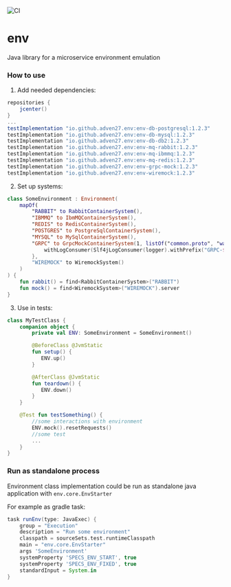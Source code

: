 ![CI](https://github.com/Adven27/env/workflows/CI/badge.svg)
# env
Java library for a microservice environment emulation


### How to use
1. Add needed dependencies:
```groovy
repositories {
    jcenter()
}
...
testImplementation "io.github.adven27.env:env-db-postgresql:1.2.3"
testImplementation "io.github.adven27.env:env-db-mysql:1.2.3"
testImplementation "io.github.adven27.env:env-db-db2:1.2.3"
testImplementation "io.github.adven27.env:env-mq-rabbit:1.2.3"
testImplementation "io.github.adven27.env:env-mq-ibmmq:1.2.3"
testImplementation "io.github.adven27.env:env-mq-redis:1.2.3"
testImplementation "io.github.adven27.env:env-grpc-mock:1.2.3"
testImplementation "io.github.adven27.env:env-wiremock:1.2.3"
```
2. Set up systems:
```kotlin
class SomeEnvironment : Environment(
    mapOf(
        "RABBIT" to RabbitContainerSystem(),
        "IBMMQ" to IbmMQContainerSystem(),
        "REDIS" to RedisContainerSystem(),
        "POSTGRES" to PostgreSqlContainerSystem(),
        "MYSQL" to MySqlContainerSystem(),
        "GRPC" to GrpcMockContainerSystem(1, listOf("common.proto", "wallet.proto")).apply {
            withLogConsumer(Slf4jLogConsumer(logger).withPrefix("GRPC-$serviceId"))
        },
        "WIREMOCK" to WiremockSystem()
    )
) {
    fun rabbit() = find<RabbitContainerSystem>("RABBIT")
    fun mock() = find<WiremockSystem>("WIREMOCK").server
}
```      
3. Use in tests:
```kotlin 
class MyTestClass {
    companion object {
        private val ENV: SomeEnvironment = SomeEnvironment() 

        @BeforeClass @JvmStatic 
        fun setup() {
           ENV.up()
        }

        @AfterClass @JvmStatic 
        fun teardown() {
           ENV.down()
        }
    }

    @Test fun testSomething() {
        //some interactions with environment
        ENV.mock().resetRequests()
        //some test
        ...
    }
} 
```

### Run as standalone process

Environment class implementation could be run as standalone java application with `env.core.EnvStarter`

For example as gradle task:
```groovy
task runEnv(type: JavaExec) {
    group = "Execution"
    description = "Run some environment"
    classpath = sourceSets.test.runtimeClasspath
    main = "env.core.EnvStarter"
    args 'SomeEnvironment'
    systemProperty 'SPECS_ENV_START', true
    systemProperty 'SPECS_ENV_FIXED', true
    standardInput = System.in
}
``` 
